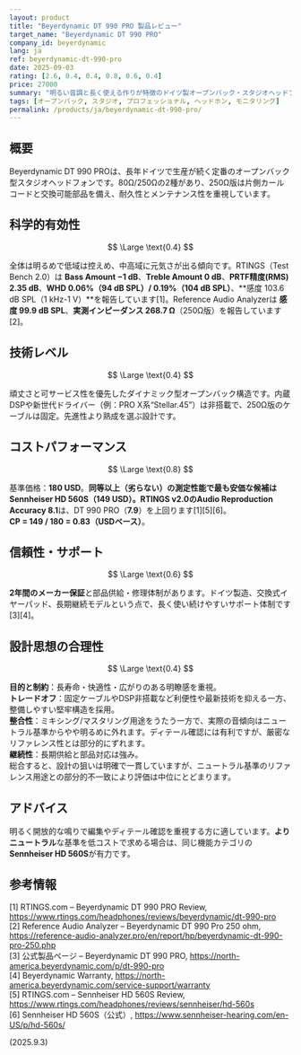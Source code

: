 ```yaml
---
layout: product
title: "Beyerdynamic DT 990 PRO 製品レビュー"
target_name: "Beyerdynamic DT 990 PRO"
company_id: beyerdynamic
lang: ja
ref: beyerdynamic-dt-990-pro
date: 2025-09-03
rating: [2.6, 0.4, 0.4, 0.8, 0.6, 0.4]
price: 27000
summary: "明るい音調と長く使える作りが特徴のドイツ製オープンバック・スタジオヘッドフォン。ひずみは低く一貫性も高めで、低域は控えめ、中高域はやや鮮やかに聴こえます。"
tags: [オープンバック, スタジオ, プロフェッショナル, ヘッドホン, モニタリング]
permalink: /products/ja/beyerdynamic-dt-990-pro/
---
```

## 概要

Beyerdynamic DT 990 PROは、長年ドイツで生産が続く定番のオープンバック型スタジオヘッドフォンです。80Ω/250Ωの2種があり、250Ω版は片側カールコードと交換可能部品を備え、耐久性とメンテナンス性を重視しています。

## 科学的有効性

$$ \Large \text{0.4} $$

全体は明るめで低域は控えめ、中高域に元気さが出る傾向です。RTINGS（Test Bench 2.0）は **Bass Amount −1 dB**、**Treble Amount 0 dB**、**PRTF精度(RMS) 2.35 dB**、**WHD 0.06%（94 dB SPL）/ 0.19%（104 dB SPL）**、**感度 103.6 dB SPL（1 kHz-1 V）**を報告しています[1]。Reference Audio Analyzerは **感度 99.9 dB SPL**、**実測インピーダンス 268.7 Ω**（250Ω版）を報告しています[2]。

## 技術レベル

$$ \Large \text{0.4} $$

頑丈さと可サービス性を優先したダイナミック型オープンバック構造です。内蔵DSPや新世代ドライバー（例：PRO X系“Stellar.45”）は非搭載で、250Ω版のケーブルは固定。先進性より熟成を選ぶ設計です。

## コストパフォーマンス

$$ \Large \text{0.8} $$

基準価格：**180 USD**。**同等以上（劣らない）**の測定性能で最も安価な候補は **Sennheiser HD 560S（149 USD）**。RTINGS v2.0の**Audio Reproduction Accuracy 8.1**は、DT 990 PRO（**7.9**）を上回ります[1][5][6]。  
**CP = 149 / 180 = 0.83（USDベース）**。

## 信頼性・サポート

$$ \Large \text{0.6} $$

**2年間のメーカー保証**と部品供給・修理体制があります。ドイツ製造、交換式イヤーパッド、長期継続モデルという点で、長く使い続けやすいサポート体制です[3][4]。

## 設計思想の合理性

$$ \Large \text{0.4} $$

**目的と制約**：長寿命・快適性・広がりのある明瞭感を重視。  
**トレードオフ**：固定ケーブルやDSP非搭載など利便性や最新技術を抑える一方、整備しやすい堅牢構造を採用。  
**整合性**：ミキシング/マスタリング用途をうたう一方で、実際の音傾向はニュートラル基準からやや明るめに外れます。ディテール確認には有利ですが、厳密なリファレンス性とは部分的にずれます。  
**継続性**：長期供給と部品対応は強み。  
総合すると、設計の狙いは明確で一貫していますが、ニュートラル基準のリファレンス用途との部分的不一致により評価は中位にとどまります。

## アドバイス

明るく開放的な鳴りで編集やディテール確認を重視する方に適しています。**よりニュートラル**な基準を低コストで求める場合は、同じ機能カテゴリの**Sennheiser HD 560S**が有力です。

## 参考情報

[1] RTINGS.com – Beyerdynamic DT 990 PRO Review, https://www.rtings.com/headphones/reviews/beyerdynamic/dt-990-pro  
[2] Reference Audio Analyzer – Beyerdynamic DT 990 Pro 250 ohm, https://reference-audio-analyzer.pro/en/report/hp/beyerdynamic-dt-990-pro-250.php  
[3] 公式製品ページ – Beyerdynamic DT 990 PRO, https://north-america.beyerdynamic.com/p/dt-990-pro  
[4] Beyerdynamic Warranty, https://north-america.beyerdynamic.com/service-support/warranty  
[5] RTINGS.com – Sennheiser HD 560S Review, https://www.rtings.com/headphones/reviews/sennheiser/hd-560s  
[6] Sennheiser HD 560S（公式）, https://www.sennheiser-hearing.com/en-US/p/hd-560s/

(2025.9.3)